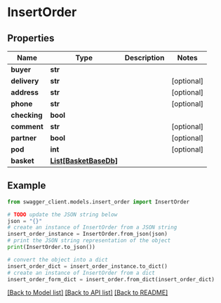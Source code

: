# InsertOrder


## Properties

Name | Type | Description | Notes
------------ | ------------- | ------------- | -------------
**buyer** | **str** |  | 
**delivery** | **str** |  | [optional] 
**address** | **str** |  | [optional] 
**phone** | **str** |  | [optional] 
**checking** | **bool** |  | 
**comment** | **str** |  | [optional] 
**partner** | **bool** |  | [optional] 
**pod** | **int** |  | [optional] 
**basket** | [**List[BasketBaseDb]**](BasketBaseDb.md) |  | 

## Example

```python
from swagger_client.models.insert_order import InsertOrder

# TODO update the JSON string below
json = "{}"
# create an instance of InsertOrder from a JSON string
insert_order_instance = InsertOrder.from_json(json)
# print the JSON string representation of the object
print(InsertOrder.to_json())

# convert the object into a dict
insert_order_dict = insert_order_instance.to_dict()
# create an instance of InsertOrder from a dict
insert_order_form_dict = insert_order.from_dict(insert_order_dict)
```
[[Back to Model list]](../README.md#documentation-for-models) [[Back to API list]](../README.md#documentation-for-api-endpoints) [[Back to README]](../README.md)


